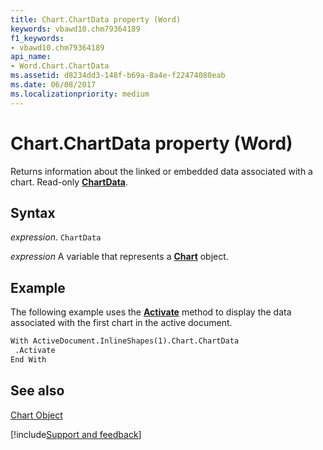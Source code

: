 ```yaml
---
title: Chart.ChartData property (Word)
keywords: vbawd10.chm79364189
f1_keywords:
- vbawd10.chm79364189
api_name:
- Word.Chart.ChartData
ms.assetid: d8234dd3-148f-b69a-8a4e-f22474080eab
ms.date: 06/08/2017
ms.localizationpriority: medium
---
```



# Chart.ChartData property (Word)

Returns information about the linked or embedded data associated with a chart. Read-only **[ChartData](Word.ChartData.md)**.


## Syntax

_expression_. `ChartData`

_expression_ A variable that represents a **[Chart](Word.Chart.md)** object.


## Example

The following example uses the **[Activate](Word.ChartData.Activate.md)** method to display the data associated with the first chart in the active document.


```vb
With ActiveDocument.InlineShapes(1).Chart.ChartData 
 .Activate 
End With
```


## See also


[Chart Object](Word.Chart.md)

[!include[Support and feedback](~/includes/feedback-boilerplate.md)]